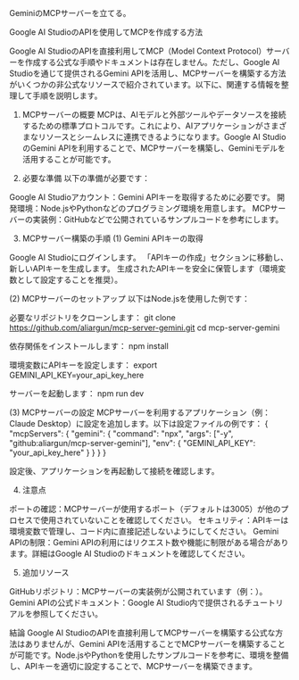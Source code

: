 GeminiのMCPサーバーを立てる。

Google AI StudioのAPIを使用してMCPを作成する方法

Google AI StudioのAPIを直接利用してMCP（Model Context Protocol）サーバーを作成する公式な手順やドキュメントは存在しません。ただし、Google AI Studioを通じて提供されるGemini APIを活用し、MCPサーバーを構築する方法がいくつかの非公式なリソースで紹介されています。以下に、関連する情報を整理して手順を説明します。

1. MCPサーバーの概要
MCPは、AIモデルと外部ツールやデータソースを接続するための標準プロトコルです。これにより、AIアプリケーションがさまざまなリソースとシームレスに連携できるようになります。Google AI StudioのGemini APIを利用することで、MCPサーバーを構築し、Geminiモデルを活用することが可能です。

2. 必要な準備
以下の準備が必要です：

Google AI Studioアカウント：Gemini APIキーを取得するために必要です。
開発環境：Node.jsやPythonなどのプログラミング環境を用意します。
MCPサーバーの実装例：GitHubなどで公開されているサンプルコードを参考にします。


3. MCPサーバー構築の手順
(1) Gemini APIキーの取得

Google AI Studioにログインします。
「APIキーの作成」セクションに移動し、新しいAPIキーを生成します。
生成されたAPIキーを安全に保管します（環境変数として設定することを推奨）。

(2) MCPサーバーのセットアップ
以下はNode.jsを使用した例です：

必要なリポジトリをクローンします：
git clone https://github.com/aliargun/mcp-server-gemini.git
cd mcp-server-gemini


依存関係をインストールします：
npm install


環境変数にAPIキーを設定します：
export GEMINI_API_KEY=your_api_key_here


サーバーを起動します：
npm run dev



(3) MCPサーバーの設定
MCPサーバーを利用するアプリケーション（例：Claude Desktop）に設定を追加します。以下は設定ファイルの例です：
{
  "mcpServers": {
    "gemini": {
      "command": "npx",
      "args": ["-y", "github:aliargun/mcp-server-gemini"],
      "env": {
        "GEMINI_API_KEY": "your_api_key_here"
      }
    }
  }
}

設定後、アプリケーションを再起動して接続を確認します。

4. 注意点

ポートの確認：MCPサーバーが使用するポート（デフォルトは3005）が他のプロセスで使用されていないことを確認してください。
セキュリティ：APIキーは環境変数で管理し、コード内に直接記述しないようにしてください。
Gemini APIの制限：Gemini APIの利用にはリクエスト数や機能に制限がある場合があります。詳細はGoogle AI Studioのドキュメントを確認してください。


5. 追加リソース

GitHubリポジトリ：MCPサーバーの実装例が公開されています（例：）。
Gemini APIの公式ドキュメント：Google AI Studio内で提供されるチュートリアルを参照してください。


結論
Google AI StudioのAPIを直接利用してMCPサーバーを構築する公式な方法はありませんが、Gemini APIを活用することでMCPサーバーを構築することが可能です。Node.jsやPythonを使用したサンプルコードを参考に、環境を整備し、APIキーを適切に設定することで、MCPサーバーを構築できます。